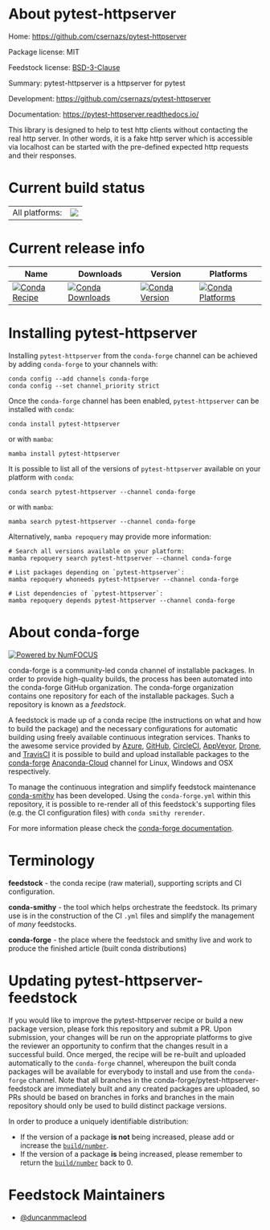 About pytest-httpserver
=======================

Home: https://github.com/csernazs/pytest-httpserver

Package license: MIT

Feedstock license: [BSD-3-Clause](https://github.com/conda-forge/pytest-httpserver-feedstock/blob/main/LICENSE.txt)

Summary: pytest-httpserver is a httpserver for pytest

Development: https://github.com/csernazs/pytest-httpserver

Documentation: https://pytest-httpserver.readthedocs.io/

This library is designed to help to test http clients without contacting
the real http server.  In other words, it is a fake http server which is
accessible via localhost can be started with the pre-defined expected
http requests and their responses.


Current build status
====================


<table><tr><td>All platforms:</td>
    <td>
      <a href="https://dev.azure.com/conda-forge/feedstock-builds/_build/latest?definitionId=8718&branchName=main">
        <img src="https://dev.azure.com/conda-forge/feedstock-builds/_apis/build/status/pytest-httpserver-feedstock?branchName=main">
      </a>
    </td>
  </tr>
</table>

Current release info
====================

| Name | Downloads | Version | Platforms |
| --- | --- | --- | --- |
| [![Conda Recipe](https://img.shields.io/badge/recipe-pytest--httpserver-green.svg)](https://anaconda.org/conda-forge/pytest-httpserver) | [![Conda Downloads](https://img.shields.io/conda/dn/conda-forge/pytest-httpserver.svg)](https://anaconda.org/conda-forge/pytest-httpserver) | [![Conda Version](https://img.shields.io/conda/vn/conda-forge/pytest-httpserver.svg)](https://anaconda.org/conda-forge/pytest-httpserver) | [![Conda Platforms](https://img.shields.io/conda/pn/conda-forge/pytest-httpserver.svg)](https://anaconda.org/conda-forge/pytest-httpserver) |

Installing pytest-httpserver
============================

Installing `pytest-httpserver` from the `conda-forge` channel can be achieved by adding `conda-forge` to your channels with:

```
conda config --add channels conda-forge
conda config --set channel_priority strict
```

Once the `conda-forge` channel has been enabled, `pytest-httpserver` can be installed with `conda`:

```
conda install pytest-httpserver
```

or with `mamba`:

```
mamba install pytest-httpserver
```

It is possible to list all of the versions of `pytest-httpserver` available on your platform with `conda`:

```
conda search pytest-httpserver --channel conda-forge
```

or with `mamba`:

```
mamba search pytest-httpserver --channel conda-forge
```

Alternatively, `mamba repoquery` may provide more information:

```
# Search all versions available on your platform:
mamba repoquery search pytest-httpserver --channel conda-forge

# List packages depending on `pytest-httpserver`:
mamba repoquery whoneeds pytest-httpserver --channel conda-forge

# List dependencies of `pytest-httpserver`:
mamba repoquery depends pytest-httpserver --channel conda-forge
```


About conda-forge
=================

[![Powered by
NumFOCUS](https://img.shields.io/badge/powered%20by-NumFOCUS-orange.svg?style=flat&colorA=E1523D&colorB=007D8A)](https://numfocus.org)

conda-forge is a community-led conda channel of installable packages.
In order to provide high-quality builds, the process has been automated into the
conda-forge GitHub organization. The conda-forge organization contains one repository
for each of the installable packages. Such a repository is known as a *feedstock*.

A feedstock is made up of a conda recipe (the instructions on what and how to build
the package) and the necessary configurations for automatic building using freely
available continuous integration services. Thanks to the awesome service provided by
[Azure](https://azure.microsoft.com/en-us/services/devops/), [GitHub](https://github.com/),
[CircleCI](https://circleci.com/), [AppVeyor](https://www.appveyor.com/),
[Drone](https://cloud.drone.io/welcome), and [TravisCI](https://travis-ci.com/)
it is possible to build and upload installable packages to the
[conda-forge](https://anaconda.org/conda-forge) [Anaconda-Cloud](https://anaconda.org/)
channel for Linux, Windows and OSX respectively.

To manage the continuous integration and simplify feedstock maintenance
[conda-smithy](https://github.com/conda-forge/conda-smithy) has been developed.
Using the ``conda-forge.yml`` within this repository, it is possible to re-render all of
this feedstock's supporting files (e.g. the CI configuration files) with ``conda smithy rerender``.

For more information please check the [conda-forge documentation](https://conda-forge.org/docs/).

Terminology
===========

**feedstock** - the conda recipe (raw material), supporting scripts and CI configuration.

**conda-smithy** - the tool which helps orchestrate the feedstock.
                   Its primary use is in the construction of the CI ``.yml`` files
                   and simplify the management of *many* feedstocks.

**conda-forge** - the place where the feedstock and smithy live and work to
                  produce the finished article (built conda distributions)


Updating pytest-httpserver-feedstock
====================================

If you would like to improve the pytest-httpserver recipe or build a new
package version, please fork this repository and submit a PR. Upon submission,
your changes will be run on the appropriate platforms to give the reviewer an
opportunity to confirm that the changes result in a successful build. Once
merged, the recipe will be re-built and uploaded automatically to the
`conda-forge` channel, whereupon the built conda packages will be available for
everybody to install and use from the `conda-forge` channel.
Note that all branches in the conda-forge/pytest-httpserver-feedstock are
immediately built and any created packages are uploaded, so PRs should be based
on branches in forks and branches in the main repository should only be used to
build distinct package versions.

In order to produce a uniquely identifiable distribution:
 * If the version of a package **is not** being increased, please add or increase
   the [``build/number``](https://docs.conda.io/projects/conda-build/en/latest/resources/define-metadata.html#build-number-and-string).
 * If the version of a package **is** being increased, please remember to return
   the [``build/number``](https://docs.conda.io/projects/conda-build/en/latest/resources/define-metadata.html#build-number-and-string)
   back to 0.

Feedstock Maintainers
=====================

* [@duncanmmacleod](https://github.com/duncanmmacleod/)

